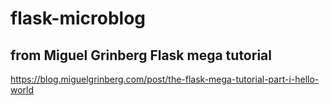 # flask-microblog

## from Miguel Grinberg Flask mega tutorial 

https://blog.miguelgrinberg.com/post/the-flask-mega-tutorial-part-i-hello-world
